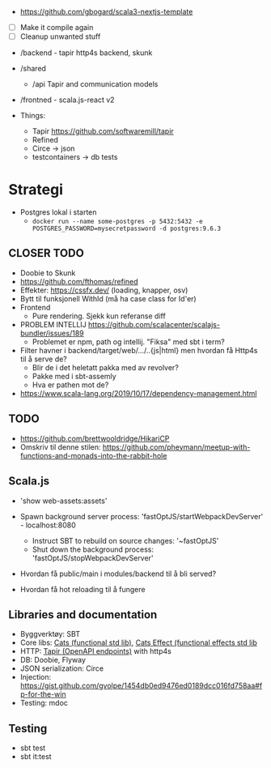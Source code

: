 - https://github.com/gbogard/scala3-nextjs-template
- [ ] Make it compile again
- [ ] Cleanup unwanted stuff

- /backend - tapir http4s backend, skunk
- /shared
    - /api Tapir and communication models
- /frontned -  scala.js-react v2

- Things:
  - Tapir https://github.com/softwaremill/tapir
  - Refined
  - Circe -> json
  - testcontainers -> db tests


# Strategi

- Postgres lokal i starten
  - `docker run --name some-postgres -p 5432:5432 -e POSTGRES_PASSWORD=mysecretpassword -d postgres:9.6.3`

## CLOSER TODO

- Doobie to Skunk
- https://github.com/fthomas/refined
- Effekter: https://cssfx.dev/ (loading, knapper, osv)
- Bytt til funksjonell WithId (må ha case class for Id'er)
- Frontend
  - Pure rendering. Sjekk kun referanse diff
- PROBLEM INTELLIJ https://github.com/scalacenter/scalajs-bundler/issues/189
  - Problemet er npm, path og intellij. "Fiksa" med sbt i term?
- Filter havner i backend/target/web/.../..{js|html} men hvordan få Http4s til å serve de?
  - Blir de i det heletatt pakka med av revolver?
  - Pakke med i sbt-assemly
  - Hva er pathen mot de?
- https://www.scala-lang.org/2019/10/17/dependency-management.html


## TODO

- https://github.com/brettwooldridge/HikariCP
- Omskriv til denne stilen: https://github.com/pheymann/meetup-with-functions-and-monads-into-the-rabbit-hole


## Scala.js

- 'show web-assets:assets'
- Spawn background server process: 'fastOptJS/startWebpackDevServer' - localhost:8080
  - Instruct SBT to rebuild on source changes: '~fastOptJS'
  - Shut down the background process: 'fastOptJS/stopWebpackDevServer'

- Hvordan få public/main i modules/backend til å bli served?
- Hvordan få hot reloading til å fungere

## Libraries and documentation

- Byggverktøy: SBT
- Core libs: [Cats (functional std lib)](), [Cats Effect (functional effects std lib]()
- HTTP: [Tapir (OpenAPI endpoints)](https://tapir.softwaremill.com/en/latest/endpoint/basics.html) with http4s
- DB: Doobie, Flyway
- JSON serialization: Circe
- Injection: https://gist.github.com/gvolpe/1454db0ed9476ed0189dcc016fd758aa#fp-for-the-win
- Testing: mdoc


## Testing

- sbt test
- sbt it:test
